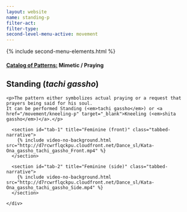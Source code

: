 ```yaml
---
layout: website
name: standing-p
filter-act:
filter-type:
second-level-menu-active: movement
---
```

{% include second-menu-elements.html %}

<main class="page-content">
  <div class="text-container">
    <h4><a href="/movement/">Catalog of Patterns:</a> Mimetic / Praying</h4>
    <h2>Standing (<em>tachi gassho</em>)</h2>

    <p>The pattern either symbolizes actual praying or a request that prayers being said for his soul.
    It can be performed Standing (<em>tachi gassho</em>) or <a href="/movement/kneeling-p" target="_blank">Kneeling (<em>shita gassho</em>)</a>.</p>
</div>

<div class="tabs-container">
  <div class="tabs-container__links">
    <div class="wrapper">
      <div id="tabs"></div>
    </div>
  </div>
  <div class="tabs-container__content">
    <div class="wrapper">

      <section id="tab-1" title="Feminine (front)" class="tabbed-narrative">
        {% include video-no-background.html src="http://d7rcwrflqckpu.cloudfront.net/Dance_sl/Kata-Ona_gassho_tachi_gassho_Front.mp4" %}
      </section>

      <section id="tab-2" title="Feminine (side)" class="tabbed-narrative">
        {% include video-no-background.html src="http://d7rcwrflqckpu.cloudfront.net/Dance_sl/Kata-Ona_gassho_tachi_gassho_Side.mp4" %}
      </section>

    </div>
  </div>
</div>
</main>
